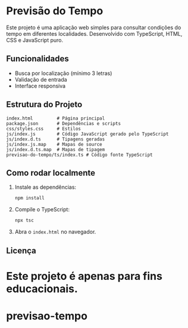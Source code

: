 
# Previsão do Tempo

Este projeto é uma aplicação web simples para consultar condições do tempo em diferentes localidades. Desenvolvido com TypeScript, HTML, CSS e JavaScript puro.

## Funcionalidades

- Busca por localização (mínimo 3 letras)
- Validação de entrada
- Interface responsiva

## Estrutura do Projeto

```
index.html         # Página principal
package.json       # Dependências e scripts
css/styles.css     # Estilos
js/index.js        # Código JavaScript gerado pelo TypeScript
js/index.d.ts      # Tipagens geradas
js/index.js.map    # Mapas de source
js/index.d.ts.map  # Mapas de tipagem
previsao-do-tempo/ts/index.ts # Código fonte TypeScript
```

## Como rodar localmente

1. Instale as dependências:
   ```bash
   npm install
   ```
2. Compile o TypeScript:
   ```bash
   npx tsc
   ```
3. Abra o `index.html` no navegador.

## Licença

Este projeto é apenas para fins educacionais.
=======
# previsao-tempo

